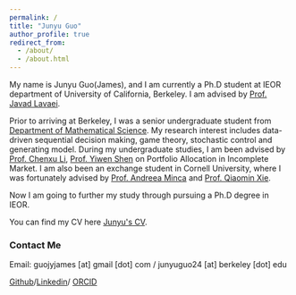 ```yaml
---
permalink: /
title: "Junyu Guo"
author_profile: true
redirect_from: 
  - /about/
  - /about.html
---
```

My name is Junyu Guo(James), and I am currently a Ph.D student at IEOR department of University of California, Berkeley. I am advised by [Prof. Javad Lavaei](https://lavaei.ieor.berkeley.edu/index.html).    


Prior to arriving at Berkeley, I was a senior undergraduate student from [Department of Mathematical Science](https://www.math.tsinghua.edu.cn/). My research interest includes data-driven sequential decision making, game theory, stochastic control and generating model.
During my undergraduate studies, I am been advised by [Prof. Chenxu Li](https://en.gsm.pku.edu.cn/faculty/cxli/), [Prof. Yiwen Shen](https://isom.hkust.edu.hk/faculty-and-staff/directory/yiwenshen) on Portfolio Allocation in Incomplete Market. I am also been an exchange student in Cornell University, where I was fortunately advised by [Prof. Andreea Minca](https://www.engineering.cornell.edu/faculty-directory/andreea-c-minca) and [Prof. Qiaomin Xie](https://qiaominxie.github.io/).      

Now I am going to further my study through pursuing a Ph.D degree in IEOR. 


You can find my CV here [Junyu's CV](../assets/CV_Junyu_Final.pdf).

### Contact Me
Email: guojyjames [at] gmail [dot] com / junyuguo24 [at] berkeley [dot] edu

[Github](https://github.com/JamesJunyuGuo)/[Linkedin](www.linkedin.com/in/junyu-guo-james)/ [ORCID](https://orcid.org/0009-0003-0180-6073)






